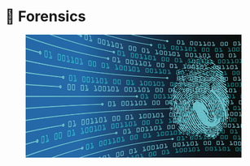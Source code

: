 # 🥟 Forensics

<figure><img src="../../../.gitbook/assets/image (10) (1) (1).png" alt=""><figcaption></figcaption></figure>
